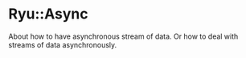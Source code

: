 # Ryu::Async

About how to have asynchronous stream of data. Or how to deal with streams of data asynchronously.
